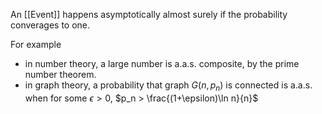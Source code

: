 An [[Event]] happens asymptotically almost surely if the probability converages to one.

For example
- in number theory, a large number is a.a.s. composite, by the prime number theorem.
- in graph theory, a probability that graph $G(n,p_n)$ is connected is a.a.s. when for some $\epsilon >0$, $p_n > \frac{(1+\epsilon)\ln n}{n}$

